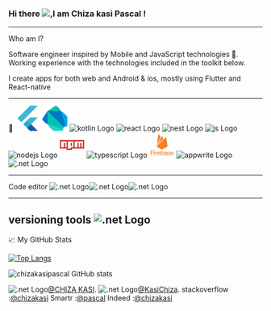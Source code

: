 ### Hi there <img src="https://raw.githubusercontent.com/MartinHeinz/MartinHeinz/master/wave.gif" width="30px">,I am Chiza kasi Pascal !

<hr></hr>

Who am I?

Software engineer inspired by Mobile and JavaScript technologies 👀. Working experience with the technologies included in the toolkit below.

I create apps for both web and Android & ios, mostly using Flutter and React-native

<hr></hr>

🧰 
<img src="https://github.com/devicons/devicon/blob/master/icons/flutter/flutter-original.svg" alt="php Logo" with="50" height="50"/>
<img src="https://github.com/devicons/devicon/blob/master/icons/dart/dart-original.svg" alt="dart Logo" with="50" height="50"/>
<img src="https://cdn.jsdelivr.net/gh/devicons/devicon/icons/kotlin/kotlin-original.svg" alt="kotlin Logo" with="50" height="50"/>
<img src="https://cdn.jsdelivr.net/gh/devicons/devicon/icons/react/react-original.svg" alt="react Logo" with="50" height="50"/>  <img src="https://cdn.jsdelivr.net/gh/devicons/devicon/icons/nestjs/nestjs-plain.svg" alt="nest Logo" with="50" height="50"/>
<img src="https://cdn.jsdelivr.net/gh/devicons/devicon/icons/javascript/javascript-original.svg" alt="js Logo" with="50" height="50" />
<img src="https://cdn.jsdelivr.net/gh/devicons/devicon/icons/nodejs/nodejs-original.svg" alt="nodejs Logo" with="50" height="50" />        <img src="https://github.com/devicons/devicon/blob/master/icons/npm/npm-original-wordmark.svg" alt="npm Logo" with="50" height="50"/>
<img src="https://cdn.jsdelivr.net/gh/devicons/devicon/icons/typescript/typescript-plain.svg" alt="typescript Logo" with="50" height="50" />
<img src="https://github.com/devicons/devicon/blob/master/icons/firebase/firebase-plain-wordmark.svg" alt="firebase Logo" with="50" height="50"/>
<img src="https://cdn.jsdelivr.net/gh/devicons/devicon/icons/appwrite/appwrite-original.svg" alt="appwrite Logo" with="50" height="50" />
<img src="https://cdn.jsdelivr.net/gh/devicons/devicon/icons/dotnetcore/dotnetcore-original.svg" alt=".net Logo" with="50" height="50" />
 
 ---
 Code editor 
<img src="https://cdn.jsdelivr.net/gh/devicons/devicon/icons/vscode/vscode-original.svg"  alt=".net Logo" with="50" height="50" /><img src="https://cdn.jsdelivr.net/gh/devicons/devicon/icons/androidstudio/androidstudio-original.svg"  alt=".net Logo" with="50" height="50" /><img src="https://cdn.jsdelivr.net/gh/devicons/devicon/icons/visualstudio/visualstudio-plain.svg" alt=".net Logo" with="50" height="50" />

---
 versioning tools 
 <img src="https://cdn.jsdelivr.net/gh/devicons/devicon/icons/git/git-plain.svg"  alt=".net Logo" with="50" height="50" />
---
<g-emoji class="g-emoji" alias="chart_with_upwards_trend" fallback-src="https://github.githubassets.com/images/icons/emoji/unicode/1f4c8.png">📈</g-emoji> My GitHub Stats

[![Top Langs](https://github-readme-stats.vercel.app/api/top-langs/?username=chizakasipascal&theme=radical&layout=compact)](https://github.com/chizakasipascal/github-readme-stats)

![chizakasipascal GitHub stats](https://github-readme-stats.vercel.app/api?username=chizakasipascal&show_icons=true&theme=radical)

<!--
**chizakasipascal** is a ✨ _special_ ✨ repository because its `README.md` (this file) appears on your GitHub profile.

Here are some ideas to get you started:

- 🔭 I’m currently working on ...
- 🌱 I’m currently learning ...
- 👯 I’m looking to collaborate on ...
- 🤔 I’m looking for help with ...
- 💬 Ask me about ...
- 📫 How to reach me: ...
- 😄 Pronouns: ...
- ⚡ Fun fact: ...
-->
<img src="https://cdn.jsdelivr.net/gh/devicons/devicon/icons/linkedin/linkedin-original.svg" alt=".net Logo" with="20" height="20" />[@CHIZA KASI](https://www.linkedin.com/in/chiza-kasi-5288031b5/). 
<img src="https://cdn.jsdelivr.net/gh/devicons/devicon/icons/twitter/twitter-original.svg" alt=".net Logo" with="20" height="20" />[@KasiChiza](https://twitter.com/KasiChiza). 
stackoverflow :[@chizakasi](https://stackexchange.com/users/19216415/chiza-kasi)
Smartr :[@pascal](https://www.smartr.me/me/pascal.chizakasi)
Indeed :[@chizakasi](https://profile.indeed.com/?hl=en&co=US&from=gnav-jobsearch--indeedmobile&_ga=2.149767218.562871852.1661255722-1720031196.1661255722)
